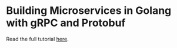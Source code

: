 # Building Microservices in Golang with gRPC and Protobuf

Read the full tutorial [here](https://www.djamware.com/post/68b6b45245dbd936ba21828b/building-microservices-in-golang-with-grpc-and-protobuf).
